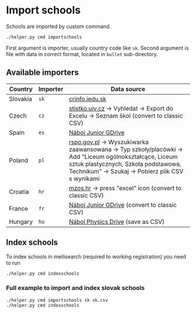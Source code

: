 # Import schools

Schools are imported by custom command.

```shell
./helper.py cmd importschools
```

First argument is importer, usually country code like `sk`. Second argument is file with data in correct format,
located in `bullet` sub-directory.

## Available importers

| Country  | Importer | Data source                                                                                                                                                                                                               |
|----------|----------|---------------------------------------------------------------------------------------------------------------------------------------------------------------------------------------------------------------------------|
| Slovakia | `sk`     | [crinfo.iedu.sk](https://crinfo.iedu.sk/RISPortal/register/ExportCSV?id=1)                                                                                                                                                |
| Czech    | `cz`     | [stistko.uiv.cz](http://stistko.uiv.cz/registr/vybskolrn.asp) -> Vyhledat -> Export do Excelu -> Seznam škol (convert to classic CSV)                                                                                     |
| Spain    | `es`     | [Náboj Junior GDrive](https://drive.google.com/file/d/10ezwc0om1DMWmeO3xV6N6ryV9sdx4sRv/view)                                                                                                                             |
| Poland   | `pl`     | [rspo.gov.pl](https://rspo.gov.pl) -> Wyszukiwarka zaawansowana -> Typ szkoły/placówki -> Add "Liceum ogólnokształcące, Liceum sztuk plastycznych, Szkoła podstawowa, Technikum" -> Szukaj -> Pobierz plik CSV s wynikami |
| Croatia  | `hr`     | [mzos.hr](http://mzos.hr/dbApp/pregled.aspx?appName=OS) -> press "excel" icon (convert to classic CSV)                                                                                                                    |
| France   | `fr`     | [Náboj Junior GDrive](https://docs.google.com/spreadsheets/d/1p4SW5Bu0XPgffXnlTyzBEe8yklPxWpfg/edit#gid=628139957) (convert to classic CSV)                                                                               |
| Hungary  | `hu`     | [Náboj Physics Drive](https://docs.google.com/spreadsheets/d/1dsOakgJEG4tA68qhpAq1tu1s18NsuBH-EeAMRmr_Cvs/edit?usp=sharing) (save as CSV)                                                                                 |

## Index schools

To index schools in meilisearch (required to working registration) you need to run

```shell
./helper.py cmd indexschools
```


### Full example to import and index slovak schools

```shell
./helper.py cmd importschools sk sk.csv
./helper.py cmd indexschools
```
